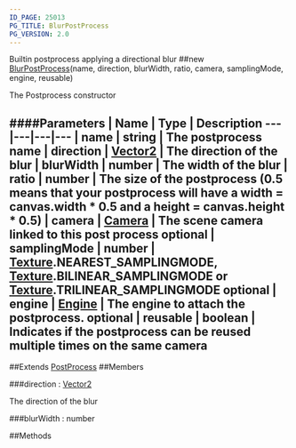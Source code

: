 ```yaml
---
ID_PAGE: 25013
PG_TITLE: BlurPostProcess
PG_VERSION: 2.0
---
```


Builtin postprocess applying a directional blur
##new [BlurPostProcess](/classes/BlurPostProcess)(name, direction, blurWidth, ratio, camera, samplingMode, engine, reusable)



The Postprocess constructor




####Parameters
 | Name | Type | Description
---|---|---|---
 | name | string | The postprocess name
 | direction | [Vector2](/classes/Vector2) | The direction of the blur
 | blurWidth | number | The width of the blur
 | ratio | number | The size of the postprocess (0.5 means that your postprocess will have a width = canvas.width * 0.5 and a height = canvas.height * 0.5)
 | camera | [Camera](/classes/Camera) | The scene camera linked to this post process
optional | samplingMode | number | [Texture](/classes/Texture).NEAREST_SAMPLINGMODE, [Texture](/classes/Texture).BILINEAR_SAMPLINGMODE or [Texture](/classes/Texture).TRILINEAR_SAMPLINGMODE
optional | engine | [Engine](/classes/Engine) | The engine to attach the postprocess.
optional | reusable | boolean | Indicates if the postprocess can be reused multiple times on the same camera
---

##Extends [PostProcess](/classes/PostProcess)
##Members

###direction : [Vector2](/classes/Vector2)




The direction of the blur



###blurWidth : number




##Methods
